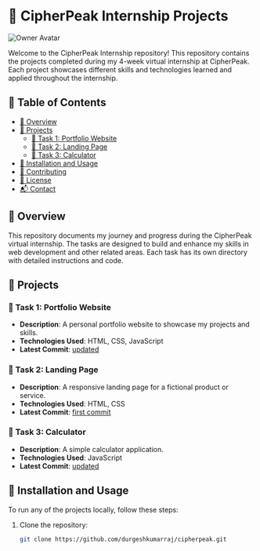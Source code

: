 # 🚀 CipherPeak Internship Projects

![Owner Avatar](https://avatars.githubusercontent.com/u/9919?s=200&v=4)

Welcome to the CipherPeak Internship repository! This repository contains the projects completed during my 4-week virtual internship at CipherPeak. Each project showcases different skills and technologies learned and applied throughout the internship.

## 📑 Table of Contents

- [📌 Overview](#-overview)
- [💼 Projects](#-projects)
  - [📁 Task 1: Portfolio Website](#-task-1-portfolio-website)
  - [📁 Task 2: Landing Page](#-task-2-landing-page)
  - [📁 Task 3: Calculator](#-task-3-calculator)
- [🔧 Installation and Usage](#-installation-and-usage)
- [🤝 Contributing](#-contributing)
- [📜 License](#-license)
- [📬 Contact](#-contact)

## 📌 Overview

This repository documents my journey and progress during the CipherPeak virtual internship. The tasks are designed to build and enhance my skills in web development and other related areas. Each task has its own directory with detailed instructions and code.

## 💼 Projects

### 📁 Task 1: Portfolio Website

- **Description**: A personal portfolio website to showcase my projects and skills.
- **Technologies Used**: HTML, CSS, JavaScript
- **Latest Commit**: [updated](https://github.com/durgeshkumarraj/cipherpeak/commit/b33e768)

### 📁 Task 2: Landing Page

- **Description**: A responsive landing page for a fictional product or service.
- **Technologies Used**: HTML, CSS
- **Latest Commit**: [first commit](https://github.com/durgeshkumarraj/cipherpeak/commit/b33e768)

### 📁 Task 3: Calculator

- **Description**: A simple calculator application.
- **Technologies Used**: JavaScript
- **Latest Commit**: [updated](https://github.com/durgeshkumarraj/cipherpeak/commit/b33e768)

## 🔧 Installation and Usage

To run any of the projects locally, follow these steps:

1. Clone the repository:
   ```bash
   git clone https://github.com/durgeshkumarraj/cipherpeak.git
